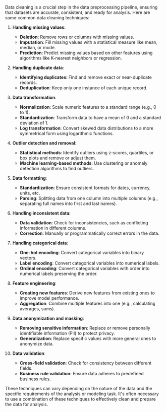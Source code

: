 Data cleaning is a crucial step in the data preprocessing pipeline, ensuring that datasets are accurate, consistent, and ready for analysis. Here are some common data cleaning techniques:

1. **Handling missing values**:
   
   - **Deletion**: Remove rows or columns with missing values.
   - **Imputation**: Fill missing values with a statistical measure like mean, median, or mode.
   - **Prediction**: Predict missing values based on other features using algorithms like K-nearest neighbors or regression.

2. **Handling duplicate data**:
   
   - **Identifying duplicates**: Find and remove exact or near-duplicate records.
   - **Deduplication**: Keep only one instance of each unique record.

3. **Data transformation**:
   
   - **Normalization**: Scale numeric features to a standard range (e.g., 0 to 1).
   - **Standardization**: Transform data to have a mean of 0 and a standard deviation of 1.
   - **Log transformation**: Convert skewed data distributions to a more symmetrical form using logarithmic functions.

4. **Outlier detection and removal**:
   
   - **Statistical methods**: Identify outliers using z-scores, quartiles, or box plots and remove or adjust them.
   - **Machine learning-based methods**: Use clustering or anomaly detection algorithms to find outliers.

5. **Data formatting**:
   
   - **Standardization**: Ensure consistent formats for dates, currency, units, etc.
   - **Parsing**: Splitting data from one column into multiple columns (e.g., separating full names into first and last names).

6. **Handling inconsistent data**:
   
   - **Data validation**: Check for inconsistencies, such as conflicting information in different columns.
   - **Correction**: Manually or programmatically correct errors in the data.

7. **Handling categorical data**:
   
   - **One-hot encoding**: Convert categorical variables into binary vectors.
   - **Label encoding**: Convert categorical variables into numerical labels.
   - **Ordinal encoding**: Convert categorical variables with order into numerical labels preserving the order.

8. **Feature engineering**:
   
   - **Creating new features**: Derive new features from existing ones to improve model performance.
   - **Aggregation**: Combine multiple features into one (e.g., calculating averages, sums).

9. **Data anonymization and masking**:
   
   - **Removing sensitive information**: Replace or remove personally identifiable information (PII) to protect privacy.
   - **Generalization**: Replace specific values with more general ones to anonymize data.

10. **Data validation**:
    
    - **Cross-field validation**: Check for consistency between different fields.
    - **Business rule validation**: Ensure data adheres to predefined business rules.

These techniques can vary depending on the nature of the data and the specific requirements of the analysis or modeling task. It's often necessary to use a combination of these techniques to effectively clean and prepare the data for analysis.

